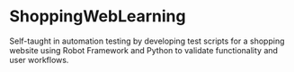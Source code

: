 # ShoppingWebLearning
Self-taught in automation testing by developing test scripts for a shopping website using Robot Framework and Python to validate functionality and user workflows.
